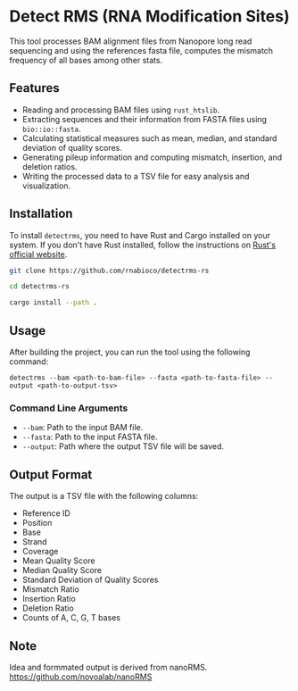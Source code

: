 
# Detect RMS (RNA Modification Sites)

This tool processes BAM alignment files from Nanopore long read sequencing and using the references fasta file, computes the mismatch frequency of all bases among other stats.

## Features
- Reading and processing BAM files using `rust_htslib`.
- Extracting sequences and their information from FASTA files using `bio::io::fasta`.
- Calculating statistical measures such as mean, median, and standard deviation of quality scores.
- Generating pileup information and computing mismatch, insertion, and deletion ratios.
- Writing the processed data to a TSV file for easy analysis and visualization.

## Installation

To install `detectrms`, you need to have Rust and Cargo installed on your system. If you don't have Rust installed, follow the instructions on [Rust's official website](https://www.rust-lang.org/tools/install).

```bash
git clone https://github.com/rnabioco/detectrms-rs

cd detectrms-rs

cargo install --path .
```

## Usage
After building the project, you can run the tool using the following command:

```
detectrms --bam <path-to-bam-file> --fasta <path-to-fasta-file> --output <path-to-output-tsv>
```

### Command Line Arguments
- `--bam`: Path to the input BAM file.
- `--fasta`: Path to the input FASTA file.
- `--output`: Path where the output TSV file will be saved.

## Output Format
The output is a TSV file with the following columns:
- Reference ID
- Position
- Base
- Strand
- Coverage
- Mean Quality Score
- Median Quality Score
- Standard Deviation of Quality Scores
- Mismatch Ratio
- Insertion Ratio
- Deletion Ratio
- Counts of A, C, G, T bases

## Note
Idea and formmated output is derived from nanoRMS. <https://github.com/novoalab/nanoRMS>
